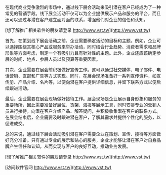 在现代商业竞争激烈的市场中，通过线下展会活动来吸引潜在客户已经成为了一种常见的营销手段。线下展会活动不仅可以为企业提供展示产品和服务的平台，而且还可以通过与潜在客户建立面对面的联系，增强他们对企业的信任和认知。

[想了解推广相关软件的朋友请登录 http://www.vst.tw](http://www.vst.tw)

首先，在策划线下展会活动之前，企业需要确定活动的目标和主题。例如，企业可以选择围绕其核心产品或服务来举办活动，同时结合行业趋势、消费者需求和品牌形象等方面考虑，制定一个有吸引力且有针对性的主题。此外，企业还应该确定参展的时间、地点、参展人员以及预算等重要因素。

其次，企业需要在展会前积极做好宣传工作。这可以通过社交媒体、电子邮件、电话营销、直邮和广告等方式实现。同时，在展会现场准备好一系列宣传资料，如宣传册、产品介绍、名片等，以便向潜在客户提供详细信息，并留下联系方式以便后续跟进活动。

最后，企业需要在展会现场做好接待工作。展会现场是企业展示自身形象和服务的重要场所，因此需要准备好展位、货架、海报等展示工具，同时安排专业的营销人员进行接待，向潜在客户介绍产品、解答疑问，并积极收集潜在客户的联系方式。在展会结束后，企业需要及时跟进潜在客户，了解其需求并提供个性化的服务，以促进成交。

总的来说，通过线下展会活动吸引潜在客户需要企业在策划、宣传、接待等方面做好充分准备。只有通过专业的展示和贴心的服务，企业才能够让潜在客户对自身品牌产生信任和认知，从而实现与客户的良好互动，推动业务发展。

[想了解推广相关软件的朋友请登录 http://www.vst.tw](http://www.vst.tw)


[访问软件官网 http://www.vst.tw](http://www.vst.tw)
